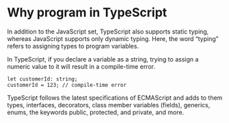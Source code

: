 # Why program in TypeScript

In addition to the JavaScript set, TypeScript also supports
static typing, whereas JavaScript supports only dynamic typing.
Here, the word “typing” refers to assigning types to program
variables.

In TypeScript, if you declare a variable
as a string, trying to assign a numeric value to it will result in a compile-time error.

```
let customerId: string;
customerId = 123; // compile-time error
```

TypeScript follows the latest specifications of ECMAScript and adds to them types,
interfaces, decorators, class member variables (fields), generics, enums, the keywords
public, protected, and private, and more.